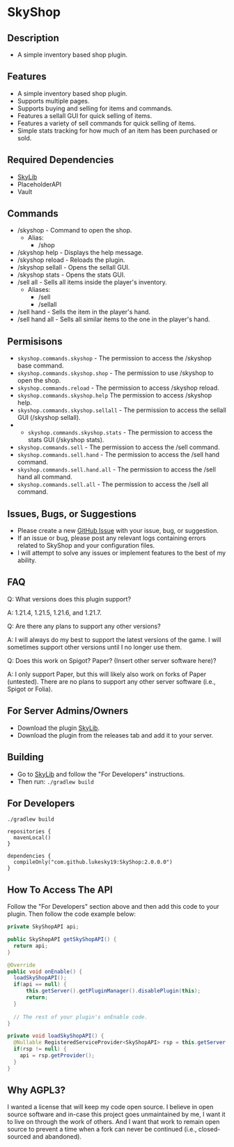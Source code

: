# SkyShop
## Description
* A simple inventory based shop plugin.
## Features
* A simple inventory based shop plugin.
* Supports multiple pages.
* Supports buying and selling for items and commands.
* Features a sellall GUI for quick selling of items.
* Features a variety of sell commands for quick selling of items.
* Simple stats tracking for how much of an item has been purchased or sold.
## Required Dependencies
* [SkyLib](https://github.com/lukesky19/SkyLib)
* PlaceholderAPI
* Vault
## Commands
- /skyshop - Command to open the shop.
  - Alias: 
    - /shop
- /skyshop help - Displays the help message.
- /skyshop reload - Reloads the plugin.
- /skyshop sellall - Opens the sellall GUI.
- /skyshop stats - Opens the stats GUI.
- /sell all - Sells all items inside the player's inventory.
  - Aliases: 
    - /sell
    - /sellall 
- /sell hand - Sells the item in the player's hand.
- /sell hand all - Sells all similar items to the one in the player's hand.
 
## Permisisons
- `skyshop.commands.skyshop` - The permission to access the /skyshop base command.
- `skyshop.commands.skyshop.shop` - The permission to use /skyshop to open the shop.
- `skyshop.commands.reload` - The permission to access /skyshop reload.
- `skyshop.commands.skyshop.help` The permission to access /skyshop help.
- `skyshop.commands.skyshop.sellall` - The permission to access the sellall GUI (/skyshop sellall).
- - `skyshop.commands.skyshop.stats` - The permission to access the stats GUI (/skyshop stats).
- `skyshop.commands.sell` - The permission to access the /sell command.
- `skyshop.commands.sell.hand` - The permission to access the /sell hand command.
- `skyshop.commands.sell.hand.all` - The permission to access the /sell hand all command.
- `skyshop.commands.sell.all` - The permission to access the /sell all command.

## Issues, Bugs, or Suggestions
* Please create a new [GitHub Issue](https://github.com/lukesky19/SkyShop/issues) with your issue, bug, or suggestion.
* If an issue or bug, please post any relevant logs containing errors related to SkyShop and your configuration files.
* I will attempt to solve any issues or implement features to the best of my ability.

## FAQ
Q: What versions does this plugin support?

A: 1.21.4, 1.21.5, 1.21.6, and 1.21.7.

Q: Are there any plans to support any other versions?

A: I will always do my best to support the latest versions of the game. I will sometimes support other versions until I no longer use them.

Q: Does this work on Spigot? Paper? (Insert other server software here)?

A: I only support Paper, but this will likely also work on forks of Paper (untested). There are no plans to support any other server software (i.e., Spigot or Folia).

## For Server Admins/Owners
* Download the plugin [SkyLib](https://github.com/lukesky19/SkyLib/releases).
* Download the plugin from the releases tab and add it to your server.

## Building
* Go to [SkyLib](https://github.com/lukesky19/SkyLib) and follow the "For Developers" instructions.
* Then run:
  ```./gradlew build```

## For Developers
```./gradlew build```

```koitlin
repositories {
  mavenLocal()
}
```

```koitlin
dependencies {
  compileOnly("com.github.lukesky19:SkyShop:2.0.0.0")
}
```

## How To Access The API
Follow the "For Developers" section above and then add this code to your plugin.
Then follow the code example below:

```java
private SkyShopAPI api;

public SkyShopAPI getSkyShopAPI() {
  return api;
}

@Override
public void onEnable() {
  loadSkyShopAPI();
  if(api == null) {
      this.getServer().getPluginManager().disablePlugin(this);
      return;
  }
  
  // The rest of your plugin's onEnable code.
}

private void loadSkyShopAPI() {
  @Nullable RegisteredServiceProvider<SkyShopAPI> rsp = this.getServer().getServicesManager().getRegistration(SkyShopAPI.class);
  if(rsp != null) {
    api = rsp.getProvider();
  }
}
```

## Why AGPL3?
I wanted a license that will keep my code open source. I believe in open source software and in-case this project goes unmaintained by me, I want it to live on through the work of others. And I want that work to remain open source to prevent a time when a fork can never be continued (i.e., closed-sourced and abandoned).
